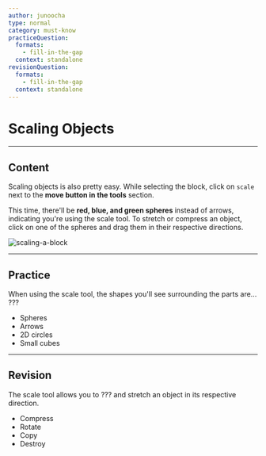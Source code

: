 ```yaml
---
author: junoocha
type: normal
category: must-know
practiceQuestion:
  formats:
    - fill-in-the-gap
  context: standalone
revisionQuestion:
  formats:
    - fill-in-the-gap
  context: standalone
---
```


# Scaling Objects

---

## Content
Scaling objects is also pretty easy. While selecting the block, click on `scale` next to the **move button in the tools** section. 

This time, there'll be **red, blue, and green spheres** instead of arrows, indicating you're using the scale tool. To stretch or compress an object, click on one of the spheres and drag them in their respective directions.

![scaling-a-block](https://img.enkipro.com/2f2fc02cde0974f5adfb0d5fc4d6bc21.png)

---

## Practice

When using the scale tool, the shapes you'll see surrounding the parts are... ???

- Spheres
- Arrows
- 2D circles
- Small cubes

---

## Revision

The scale tool allows you to ??? and stretch an object in its respective direction.

- Compress
- Rotate
- Copy
- Destroy